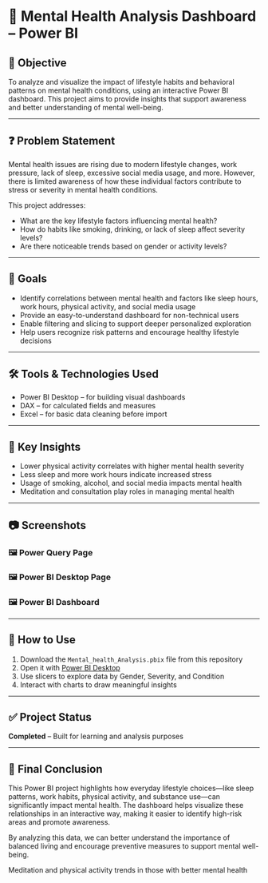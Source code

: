 # 🧠 Mental Health Analysis Dashboard – Power BI

## 📌 Objective  
To analyze and visualize the impact of lifestyle habits and behavioral patterns on mental health conditions, using an interactive Power BI dashboard. This project aims to provide insights that support awareness and better understanding of mental well-being.

---

## ❓ Problem Statement  
Mental health issues are rising due to modern lifestyle changes, work pressure, lack of sleep, excessive social media usage, and more. However, there is limited awareness of how these individual factors contribute to stress or severity in mental health conditions.

This project addresses:

- What are the key lifestyle factors influencing mental health?
- How do habits like smoking, drinking, or lack of sleep affect severity levels?
- Are there noticeable trends based on gender or activity levels?

---

## 🎯 Goals
- Identify correlations between mental health and factors like sleep hours, work hours, physical activity, and social media usage
- Provide an easy-to-understand dashboard for non-technical users
- Enable filtering and slicing to support deeper personalized exploration
- Help users recognize risk patterns and encourage healthy lifestyle decisions

---

## 🛠 Tools & Technologies Used  
- Power BI Desktop – for building visual dashboards  
- DAX – for calculated fields and measures  
- Excel – for basic data cleaning before import

---

## 🎯 Key Insights  
- Lower physical activity correlates with higher mental health severity  
- Less sleep and more work hours indicate increased stress  
- Usage of smoking, alcohol, and social media impacts mental health  
- Meditation and consultation play roles in managing mental health  

---

## 📷 Screenshots

### 🖼️ Power Query Page
<!-- Uploading "Power Query Page.png"... -->

### 🖼️ Power BI Desktop Page
<!-- Uploading "Data 1.png"... -->
<!-- Uploading "Data 2.png"... -->

### 🖼️ Power BI Dashboard
<!-- Uploading "Dashboard 1.png"... -->
<!-- Uploading "Dashboard 2.png"... -->

---

## 🚀 How to Use  
1. Download the `Mental_health_Analysis.pbix` file from this repository  
2. Open it with [Power BI Desktop](https://powerbi.microsoft.com/desktop/)  
3. Use slicers to explore data by Gender, Severity, and Condition  
4. Interact with charts to draw meaningful insights  

---

## ✅ Project Status  
**Completed** – Built for learning and analysis purposes  

---

## 📝 Final Conclusion  
This Power BI project highlights how everyday lifestyle choices—like sleep patterns, work habits, physical activity, and substance use—can significantly impact mental health. The dashboard helps visualize these relationships in an interactive way, making it easier to identify high-risk areas and promote awareness.  

By analyzing this data, we can better understand the importance of balanced living and encourage preventive measures to support mental well-being.  

Meditation and physical activity trends in those with better mental health
